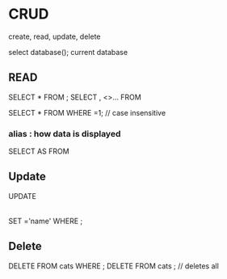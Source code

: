 # CRUD

create, read, update, delete

select database();   current database

## READ

SELECT * FROM <tablename>;
SELECT <column>, <>... FROM <tablename>

SELECT * FROM <tablename> WHERE <column>=1; // case insensitive

### alias : how data is displayed

SELECT <column> AS <otherName> FROM <table>

## Update

UPDATE <table> SET <column>='name' WHERE ;

## Delete

DELETE FROM cats WHERE ;
DELETE FROM cats ; // deletes all
